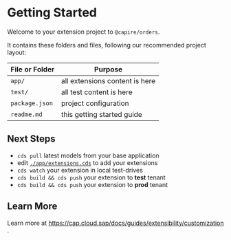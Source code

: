 # Getting Started

Welcome to your extension project to  `@capire/orders`.

It contains these folders and files, following our recommended project layout:

| File or Folder | Purpose                        |
|----------------|--------------------------------|
| `app/`         | all extensions content is here |
| `test/`        | all test content is here       |
| `package.json` | project configuration          |
| `readme.md`    | this getting started guide     |


## Next Steps

- `cds pull` latest models from your base application
- edit [`./app/extensions.cds`](./app/extensions.cds) to add your extensions
- `cds watch` your extension in local test-drives
- `cds build && cds push` your extension to **test** tenant 
- `cds build && cds push` your extension to **prod** tenant  


## Learn More

Learn more at https://cap.cloud.sap/docs/guides/extensibility/customization.
